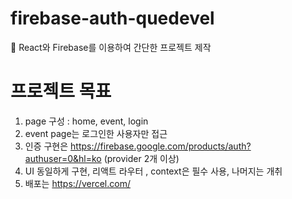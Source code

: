 # firebase-auth-quedevel
🚀 React와 Firebase를 이용하여 간단한 프로젝트 제작

# 프로젝트 목표

1. page 구성 : home, event, login
2. event page는 로그인한 사용자만 접근
3. 인증 구현은 https://firebase.google.com/products/auth?authuser=0&hl=ko (provider 2개 이상)
4. UI 동일하게 구현, 리액트 라우터 , context은 필수 사용, 나머지는 개취
5. 배포는 https://vercel.com/